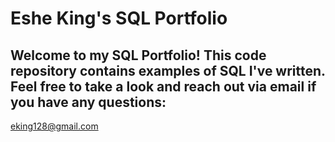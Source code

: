 # Eshe King's SQL Portfolio

## Welcome to my SQL Portfolio! This code repository contains examples of SQL I've written. Feel free to take a look and reach out via email if you have any questions:
eking128@gmail.com
